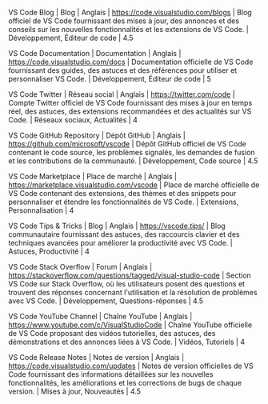 VS Code Blog | Blog | Anglais | https://code.visualstudio.com/blogs | Blog officiel de VS Code fournissant des mises à jour, des annonces et des conseils sur les nouvelles fonctionnalités et les extensions de VS Code. | Développement, Éditeur de code | 4.5

VS Code Documentation | Documentation | Anglais | https://code.visualstudio.com/docs | Documentation officielle de VS Code fournissant des guides, des astuces et des références pour utiliser et personnaliser VS Code. | Développement, Éditeur de code | 5

VS Code Twitter | Réseau social | Anglais | https://twitter.com/code | Compte Twitter officiel de VS Code fournissant des mises à jour en temps réel, des astuces, des extensions recommandées et des actualités sur VS Code. | Réseaux sociaux, Actualités | 4

VS Code GitHub Repository | Dépôt GitHub | Anglais | https://github.com/microsoft/vscode | Dépôt GitHub officiel de VS Code contenant le code source, les problèmes signalés, les demandes de fusion et les contributions de la communauté. | Développement, Code source | 4.5

VS Code Marketplace | Place de marché | Anglais | https://marketplace.visualstudio.com/vscode | Place de marché officielle de VS Code contenant des extensions, des thèmes et des snippets pour personnaliser et étendre les fonctionnalités de VS Code. | Extensions, Personnalisation | 4

VS Code Tips & Tricks | Blog | Anglais | https://vscode.tips/ | Blog communautaire fournissant des astuces, des raccourcis clavier et des techniques avancées pour améliorer la productivité avec VS Code. | Astuces, Productivité | 4

VS Code Stack Overflow | Forum | Anglais | https://stackoverflow.com/questions/tagged/visual-studio-code | Section VS Code sur Stack Overflow, où les utilisateurs posent des questions et trouvent des réponses concernant l'utilisation et la résolution de problèmes avec VS Code. | Développement, Questions-réponses | 4.5

VS Code YouTube Channel | Chaîne YouTube | Anglais | https://www.youtube.com/c/VisualStudioCode | Chaîne YouTube officielle de VS Code proposant des vidéos tutorielles, des astuces, des démonstrations et des annonces liées à VS Code. | Vidéos, Tutoriels | 4

VS Code Release Notes | Notes de version | Anglais | https://code.visualstudio.com/updates | Notes de version officielles de VS Code fournissant des informations détaillées sur les nouvelles fonctionnalités, les améliorations et les corrections de bugs de chaque version. | Mises à jour, Nouveautés | 4.5

